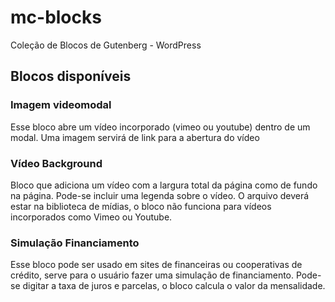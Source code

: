 # mc-blocks
Coleção de Blocos de Gutenberg - WordPress

## Blocos disponíveis

### Imagem videomodal
Esse bloco abre um vídeo incorporado (vimeo ou youtube) dentro de um modal.
Uma imagem servirá de link para a abertura do vídeo

### Vídeo Background
Bloco que adiciona um vídeo com a largura total da página como de fundo na página.
Pode-se incluir uma legenda sobre o vídeo. O arquivo deverá estar na biblioteca de mídias, o bloco não funciona para vídeos incorporados como Vimeo ou Youtube.

### Simulação Financiamento
Esse bloco pode ser usado em sites de financeiras ou cooperativas de crédito, serve para o usuário fazer uma simulação de financiamento. Pode-se digitar a taxa de juros e parcelas, o bloco calcula o valor da mensalidade.
